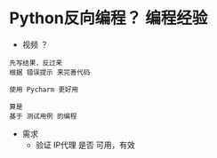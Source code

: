 
# Python反向编程？ 编程经验

- 视频 ？

```
先写结果，反过来
根据 错误提示 来完善代码

使用 Pycharm 更好用

算是
基于 测试用例 的编程
```

- 需求
    - 验证 IP代理 是否 可用，有效